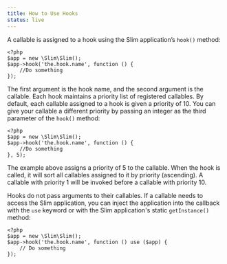 ```yaml
---
title: How to Use Hooks
status: live
---
```


A callable is assigned to a hook using the Slim application’s `hook()` method:

    <?php
    $app = new \Slim\Slim();
    $app->hook('the.hook.name', function () {
        //Do something
    });

The first argument is the hook name, and the second argument is the callable. Each hook maintains a priority
list of registered callables. By default, each callable assigned to a hook is given a priority of 10. You can give
your callable a different priority by passing an integer as the third parameter of the `hook()` method:

    <?php
    $app = new \Slim\Slim();
    $app->hook('the.hook.name', function () {
        //Do something
    }, 5);

The example above assigns a priority of 5 to the callable. When the hook is called, it will sort all callables
assigned to it by priority (ascending). A callable with priority 1 will be invoked before a callable with priority 10.

Hooks do not pass arguments to their callables. If a callable needs to access the Slim application, you can inject
the application into the callback with the `use` keyword or with the Slim application's static `getInstance()` method:

    <?php
    $app = new \Slim\Slim();
    $app->hook('the.hook.name', function () use ($app) {
        // Do something
    });
